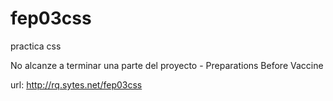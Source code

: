 # fep03css
practica css

No alcanze a terminar una parte del proyecto 
    - Preparations Before Vaccine

url: http://rq.sytes.net/fep03css